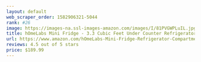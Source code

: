 ```yaml
---
layout: default 
﻿web_scraper_order: 1582906321-5044
rank: #26
image: https://images-na.ssl-images-amazon.com/images/I/81PVGWPLuIL.jpg
title: hOmeLabs Mini Fridge - 3.3 Cubic Feet Under Counter Refrigerator with Small Freezer - Drinks…
url: https://www.amazon.com/hOmeLabs-Mini-Fridge-Refrigerator-Compartment/dp/B07M8D777B/ref=zg_mw_appliances_26?_encoding=UTF8&psc=1&refRID=M7PB36KB41DN6B2Q64BK
reviews: 4.5 out of 5 stars
price: $189.99 
---
```

